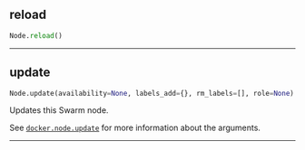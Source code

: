 ## reload


```python
Node.reload()
```


----

## update


```python
Node.update(availability=None, labels_add={}, rm_labels=[], role=None)
```


Updates this Swarm node.

See [`docker.node.update`](../sub-commands/node.md#update) for more information
about the arguments.


----

